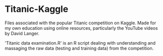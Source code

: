 # Titanic-Kaggle
Files associated with the popular Titanic competition on Kaggle. Made for my own education using online resources, particularly the YouTube videos by David Langer.

'Titanic data examination.R' is an R script dealing with understanding and massaging the raw data (testing and training data) from the competition.
